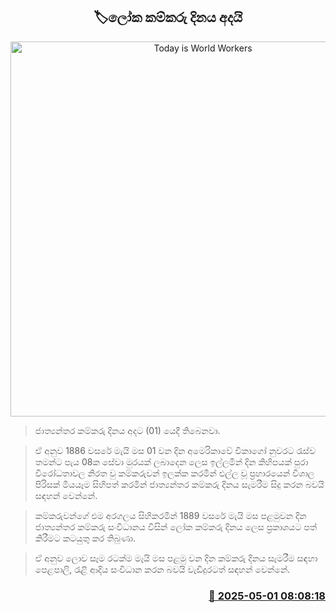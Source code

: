 <p align='center'><b><h2 align='center' title='Today is World Workers' Day.'>🏷ලෝක කම්කරු දිනය අදයි</h2></b></p>
<p align='center'><img src='https://helakuru.sgp1.cdn.digitaloceanspaces.com/esana/images/lib/may%20day-archived.jpg' width='600' alt='Today is World Workers' Day.'></p>

> ජාත්‍යන්තර කම්කරු දිනය අද‍ට (01) යෙදී තිබෙනවා.

> ඒ අනුව 1886 වසරේ මැයි මස 01 වන දින අමෙරිකාවේ චිකාගෝ නුවරට රැස්ව තමන්ට පැය 08ක සේවා මුරයක් ලබාදෙන ලෙස ඉල්ලමින් දින කිහිපයක් පුරා විරෝධතාවල නිරත වු කම්කරුවන් ඉලක්ක කරමින් එල්ල වූ ප්‍රහාරයෙන් විශාල පිරිසක් මියයෑම සිහිපත් කරමින් ජාත්‍යන්තර කම්කරු දිනය සැමරීම සිදු කරන බවයි සඳහන් වෙන්නේ.

> කම්කරුවන්ගේ එම අරගලය සිහිකරමින් 1889 වසරේ මැයි මස පළමුවන දින ජාත්‍යන්තර කම්කරු සංවිධානය විසින් ලෝක කම්කරු දිනය ලෙස ප්‍රකාශයට පත් කිරීමට කටයුතු කර තිබුණා.

> ඒ අනුව ලොව සෑම රටක්ම මැයි මස පළමු වන දින කම්කරු දිනය සැමරීම සඳහා පෙළපාලි, රැළි ආදිය සංවිධාන කරන බවයි වැඩිදුරටත් සඳහන් වෙන්නේ.



<h3 align='right'><a href='https://www.helakuru.lk/esana/p/109704/'>📅 2025-05-01 08:08:18</a></h3>
